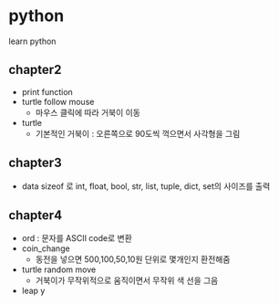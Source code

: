 # python
learn python

## chapter2
- print function
- turtle follow mouse
    - 마우스 클릭에 따라 거북이 이동
- turtle
    - 기본적인 거북이 : 오른쪽으로 90도씩 꺽으면서 사각형을 그림

## chapter3
- data sizeof 로 int, float, bool, str, list, tuple, dict, set의 사이즈를 출력

## chapter4
- ord : 문자를 ASCII code로 변환
- coin_change
    - 동전을 넣으면 500,100,50,10원 단위로 몇개인지 환전해줌
- turtle random move
    - 거북이가 무작위적으로 움직이면서 무작위 색 선을 그음
- leap y
